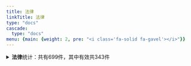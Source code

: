 ```yaml
---
title: 法律
linkTitle: 法律
type: "docs"
cascade:
  type: "docs"
menu: {main: {weight: 2, pre: "<i class='fa-solid fa-gavel'></i>"}}
---
```


<details class="doc-details">
<summary><strong>法律</strong>统计：共有699件，其中有效共343件</summary>
{{% pageinfo %}}

**法律**说明：

根据宪法规定制定的规范性文件，也叫“普通法律”。

全国人民代表大会和全国人民代表大会常务委员会根据宪法规定行使国家立法权。

《立法法》**第十一条** 下列事项只能制定法律：

（一）国家主权的事项；

（二）各级人民代表大会、人民政府、监察委员会、人民法院和人民检察院的产生、组织和职权；

（三）民族区域自治制度、特别行政区制度、基层群众自治制度；

（四）犯罪和刑罚；

（五）对公民政治权利的剥夺、限制人身自由的强制措施和处罚；

（六）税种的设立、税率的确定和税收征收管理等税收基本制度；

（七）对非国有财产的征收、征用；

（八）民事基本制度；

（九）基本经济制度以及财政、海关、金融和外贸的基本制度；

（十）诉讼制度和仲裁基本制度；

（十一）必须由全国人民代表大会及其常务委员会制定法律的其他事项。

---

**法律** 相关文本共有699件，其中：

- 尚未生效: 8
- 有效: 343
- 已修改: 127
- 已废止: 19
- 未知: 202

{{% /pageinfo %}}
</details>
